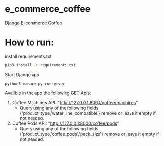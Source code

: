 # e_commerce_coffee
Django E-commerce Coffee


# How to run:

install requirements.txt
```bash
pip3 install -r requirements.txt
```
Start Django app
```bash
python3 manage.py runserver
```

Availble in the app the following GET Apis:
1) Coffee Machines API: "http://127.0.0.1:8000/coffee/machines"
    - Query using any of the following fields {'product_type,'water_line_compatible'} remove or leave it empty if not needed.
2) Coffee Pods API: "http://127.0.0.1:8000/coffee/pods"
    - Query using any of the following fields {'product_type,'coffee_pods','pack_size'} remove or leave it empty if not needed.
